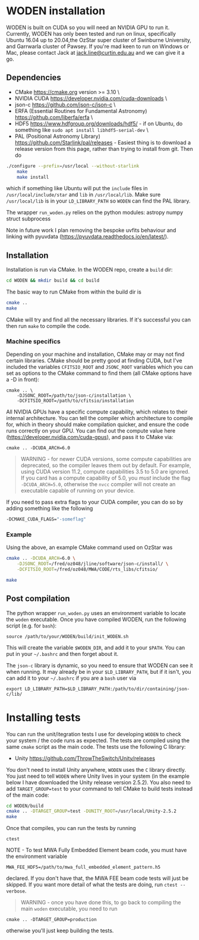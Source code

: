 # WODEN installation
WODEN is built on CUDA so you will need an NVIDIA GPU to run it. Currently, WODEN has only been tested and run on linux, specifically Ubuntu 16.04 up to 20.04,the OzStar super cluster of Swinburne University, and Garrwarla cluster of Pawsey. If you're mad keen to run on Windows or Mac, please contact Jack at jack.line@curtin.edu.au and we can give it a go.

## Dependencies
 - CMake https://cmake.org version >= 3.10 \
 - NVIDIA CUDA https://developer.nvidia.com/cuda-downloads \
 - json-c https://github.com/json-c/json-c \
 - ERFA (Essential Routines for Fundamental Astronomy) https://github.com/liberfa/erfa \
 - HDF5 https://www.hdfgroup.org/downloads/hdf5/ - if on Ubuntu, do something like `sudo apt install libhdf5-serial-dev` \
 - PAL (Positional Astronomy Library) https://github.com/Starlink/pal/releases - Easiest thing is to download a release version from this page, rather than trying to install from git. Then do
```sh
./configure --prefix=/usr/local --without-starlink
    make
    make install
```
which if something like Ubuntu will put the `include` files in `/usr/local/include/star` and `lib` in `/usr/local/lib`. Make sure `/usr/local/lib` is in your `LD_LIBRARY_PATH` so `WODEN` can find the PAL library.

The wrapper `run_woden.py` relies on the python modules:
astropy
numpy
struct
subprocess

Note in future work I plan removing the bespoke uvfits behaviour and linking with pyuvdata (https://pyuvdata.readthedocs.io/en/latest/).

## Installation
Installation is run via CMake. In the WODEN repo, create a `build` dir:
```sh
cd WODEN && mkdir build && cd build
```
The basic way to run CMake from within the build dir is
```sh
cmake ..
make
```
CMake will try and find all the necessary libraries. If it's successful you can then run `make` to compile the code.

### Machine specifics
Depending on your machine and installation, CMake may or may not find certain libraries. CMake should be pretty good at finding CUDA, but I've included the variables `CFITSIO_ROOT` and `JSONC_ROOT` variables which you can set as options to the CMake command to find them (all CMake options have a -D in front):
```
cmake .. \
    -DJSONC_ROOT=/path/to/json-c/installation \
    -DCFITSIO_ROOT=/path/to/cfitsio/installation
```
All NVIDIA GPUs have a specific compute capability, which relates to their internal architecture. You can tell the compiler which architecture to compile for, which in theory should make compilation quicker, and ensure the code runs correctly on your GPU. You can find out the compute value here (https://developer.nvidia.com/cuda-gpus), and pass it to CMake via:
```
cmake .. -DCUDA_ARCH=6.0
```
>WARNING - for newer CUDA versions, some compute capabilities are deprecated, so the compiler leaves them out by default. For example, using CUDA version 11.2, compute capabilities 3.5 to 5.0 are ignored. If you card has a compute capability of 5.0, you _must_ include the flag `-DCUDA_ARCH=5.0`, otherwise the `nvcc` compiler will not create an executable capable of running on your device.

If you need to pass extra flags to your CUDA compiler, you can do so by adding something like the following
```sh
-DCMAKE_CUDA_FLAGS="-someflag"
```

### Example
Using the above, an example CMake command used on OzStar was
```sh
cmake .. -DCUDA_ARCH=6.0 \
    -DJSONC_ROOT=/fred/oz048/jline/software/json-c/install/ \
    -DCFITSIO_ROOT=/fred/oz048/MWA/CODE/rts_libs/cfitsio/

make
```

## Post compilation
The python wrapper `run_woden.py` uses an environment variable to locate the `woden` executable. Once you have compiled WODEN, run the following script (e.g. for `bash`):
```
source /path/to/your/WODEN/build/init_WODEN.sh
```
This will create the variable `$WODEN_DIR`, and add it to your `$PATH`. You can put in your `~/.bashrc` and then forget about it.

The `json-c` library is dynamic, so you need to ensure that WODEN can see it when running. It may already be in your `$LD_LIBRARY_PATH`, but if it isn't, you can add it to your `~/.bashrc` if you are a `bash` user via
```
export LD_LIBRARY_PATH=$LD_LIBRARY_PATH:/path/to/dir/containing/json-c/lib/
```

# Installing tests
You can run the unit/itegration tests I use for developing `WODEN` to check your system / the code runs as expected. The tests are compiled using the same `cmake` script as the main code. The tests use the following C library:

 - Unity https://github.com/ThrowTheSwitch/Unity/releases

You don't need to install Unity anywhere, `WODEN` uses the `C` library directly. You just need to tell `WODEN` where Unity lives in your system (in the example below I have downloaded the Unity release version 2.5.2). You also need to add `TARGET_GROUP=test` to your command to tell CMake to build tests instead of the main code:

```sh
cd WODEN/build
cmake .. -DTARGET_GROUP=test -DUNITY_ROOT=/usr/local/Unity-2.5.2
make
```

Once that compiles, you can run the tests by running
```
ctest
```
NOTE - To test MWA Fully Embedded Element beam code, you must have the environment variable
```
MWA_FEE_HDF5=/path/to/mwa_full_embedded_element_pattern.h5
```
declared. If you don't have that, the MWA FEE beam code tests will just be skipped. If you want more detail of what the tests are doing, run `ctest --verbose`.



> WARNING - once you have done this, to go back to compiling the main `woden`
executable, you need to run
```
cmake .. -DTARGET_GROUP=production
```
otherwise you'll just keep building the tests.
